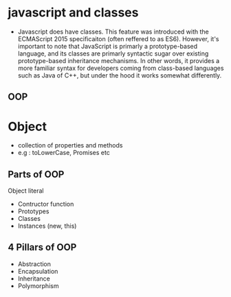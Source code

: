 # javascript and classes

- Javascript does have classes. This feature was introduced with the ECMAScript 2015 specificaiton (often reffered to as ES6). However, it's important to note that JavaScript is primarly a prototype-based language, and its classes are primarly syntactic sugar over existing prototype-based inheritance mechanisms. In other words, it provides a more familiar syntax for developers coming from class-based languages such as Java of C++, but under the hood it works somewhat differently.

## OOP

# Object

- collection of properties and methods
- e.g : toLowerCase, Promises etc

## Parts of OOP

Object literal

- Contructor function
- Prototypes
- Classes
- Instances (new, this)

## 4 Pillars of OOP

- Abstraction
- Encapsulation
- Inheritance
- Polymorphism
